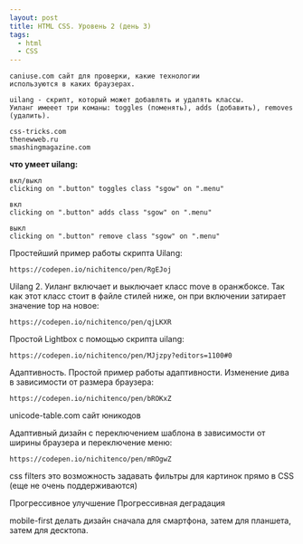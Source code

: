 ```yaml
---
layout: post
title: HTML CSS. Уровень 2 (день 3)
tags:
  - html
  - CSS
---
```

```
caniuse.com сайт для проверки, какие технологии
используются в каких браузерах.
```
```
uilang - скрипт, который может добавлять и удалять классы.
Уиланг имееет три команы: toggles (поменять), adds (добавить), removes (удалить).
```
```
css-tricks.com
thenewweb.ru
smashingmagazine.com
```

**что умеет uilang:**
```
вкл/выкл
clicking on ".button" toggles class "sgow" on ".menu"

вкл
clicking on ".button" adds class "sgow" on ".menu"

выкл
clicking on ".button" remove class "sgow" on ".menu"
```
Простейший пример работы скрипта Uilang:
```
https://codepen.io/nichitenco/pen/RgEJoj
```
Uilang 2. Уиланг включает и выключает класс move в оранжбоксе.
    Так как этот класс стоит в файле стилей ниже, он при
    включении затирает значение top на новое:
```
https://codepen.io/nichitenco/pen/qjLKXR
```
Простой  Lightbox с помощью скрипта uilang:
```
https://codepen.io/nichitenco/pen/MJjzpy?editors=1100#0
```


Адаптивность. Простой пример работы адаптивности. Изменение дива
в зависимости от размера браузера:

```
https://codepen.io/nichitenco/pen/bROKxZ
```
unicode-table.com сайт юникодов

Адаптивный дизайн с переключением шаблона в зависимости от ширины браузера и переключение меню:
```
https://codepen.io/nichitenco/pen/mROgwZ
```

css filters это возможность задавать фильтры для картинок прямо в СSS (еще не очень поддерживаются)

Прогрессивное улучшение
Прогрессивная деградация

mobile-first делать дизайн сначала для смартфона, затем для планшета, затем для десктопа.
